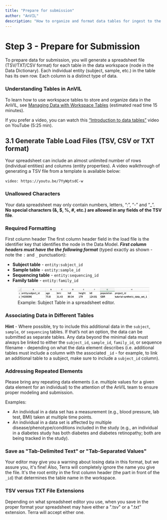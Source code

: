 ```yaml
---
title: "Prepare for submission"
author: "AnVIL"
description: "How to organize and format data tables for ingest to the AnVIL"
---
```


# Step 3 - Prepare for Submission

To prepare data for submission, you will generate a spreadsheet file (TSV/TXT/CSV format) for each table in the data workspace (node in the Data Dictionary).  Each individual entity (subject, sample, etc.) in the table has its own row. Each column is a distinct type of data.

### Understanding Tables in AnVIL

To learn how to use workspace tables to store and organize data in the AnVIL, see [Managing Data with Workspace Tables](https://support.terra.bio/hc/en-us/articles/360025758392-Managing-data-with-workspace-tables-) (estimated read time 15 minutes).

If you prefer a video, you can watch this [“Introduction to data tables”](https://youtu.be/IeLywroCNNA) video on YouTube (5:25 min).


## 3.1 Generate Table Load Files (TSV, CSV or TXT format)

Your spreadsheet can include an almost unlimited number of rows (individual entities) and columns (entity properties). A video walkthrough of generating a TSV file from a template is available below:

`video: https://youtu.be/7YyWptsdC-w`


### Unallowed Characters
Your data spreadsheet may only contain numbers, letters, “:”, “-” and “_”. **No special characters (&, $, %, #, etc.) are allowed in any fields of the TSV file**.

### Required Formatting
First column header
The first column header field in the load file is the identifier key that identifies the node in the Data Model. ***First column headers must have the the following format*** (typed exactly as shown - note the `:` and `_` punctuation):
- **Subject table** - `entity:subject_id`
- **Sample table** - `entity:sample_id`
- **Sequencing table** - `entity:sequencing_id`
- **Family table** - `entity:family_id`





<figure>
<img src="./_images/subject-spreadsheet.png" alt="Subject spreadsheet image."/>
<figure-caption>Example: Subject Table in a spreadsheet editor.</figure-caption>
</figure>


### Associating Data in Different Tables

**Hint** - Where possible, try to include this additional data in the `subject`, `sample`, or `sequencing` tables. If that’s not an option, the data can be submitted as separate tables. Any data beyond the minimal data must always be linked to either the `subject_id`, `sample_id`, `family_id`, or sequence filename - depending on what the data element describes (i.e. additional tables must include a column with the associated `_id` - for example, to link an additional table to a subject, make sure to include a `subject_id` column).


### Addressing Repeated Elements
Please bring any repeating data elements (i.e. multiple values for a given data element for an individual) to the attention of the AnVIL team to ensure proper modeling and submission.

Examples:
- An individual in a data set has a measurement (e.g., blood pressure, lab test, BMI) taken at multiple time points.
- An individual in a data set is affected by multiple disease/phenotype/conditions included in the study (e.g., an individual in a diabetes study has both diabetes and diabetes retinopathy; both are being tracked in the study).

### Save as "Tab-Delimited Text" or "Tab-Separated Values"
Your editor may give you a warning about losing data in this format, but we assure you, it's fine! Also, Terra will completely ignore the name you give the file. It's the root entity in the first column header (the part in front of the `_id`) that determines the table name in the workspace.

### TSV versus TXT File Extensions
Depending on what spreadsheet editor you use, when you save in the proper format your spreadsheet may have either a ".tsv" or a ".txt" extension. Terra will accept either one.

